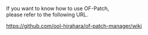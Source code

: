 
If you want to know how to use OF-Patch,  
please refer to the following URL.

<https://github.com/ool-hirahara/of-patch-manager/wiki>
